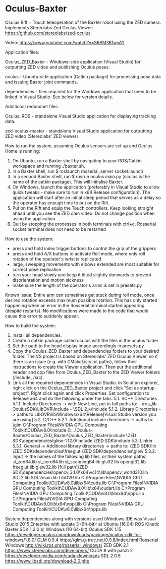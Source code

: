 # Oculus-Baxter
Oculus Rift + Touch teleoperation of the Baxter robot using the ZED camera. Implements Stereolabs Zed Oculus Viewer:
https://github.com/stereolabs/zed-oculus

Video: https://www.youtube.com/watch?v=S6BM3BfwyAY

Application files:

Oculus_ZED_Baxter - Windows-side application (Visual Studio) for outputting ZED video and publishing Oculus poses.

oculus - Ubuntu-side application (Catkin package) for processing pose data and issuing Baxter joint commands.

dependencies - files required for the Windows application that need to be linked in Visual Studio. See below for version details.

Additional redundant files:

Oculus_ROS - standalone Visual Studio application for displaying tracking data.

zed-oculus-master - standalone Visual Studio application for outputting ZED video (Stereolabs' ZED viewer)

How to run the system, assuming Oculus sensors are set up and Oculus Home is running:
1. On Ubuntu, run a Baxter shell by navigating to your ROS/Catkin workspace and running ./baxter.sh. 
2. In a Baxter shell, run $ roslaunch rosserial_server socket.launch
3. In a second Baxter shell, run $ rosrun oculus main.py (oculus is the name of the catkin package). This will initialise Baxter.
4. On Windows, launch the application (preferably in Visual Studio to allow quick tweaks - make sure to run in x64 Release configuration). The application will start after an initial sleep period that serves as a delay so the operator has enough time to put on the Rift.
5. Put on the Rift and equip the Touch controllers. Keep looking straight ahead until you see the ZED cam video. Do not change position when using the application.
6. Quit by stopping the processes in both terminals with ctrl+c. Rosserial socket terminal does not need to be restarted 

How to use the system:
- press and hold index trigger buttons to control the grip of the grippers 
- press and hold A/X buttons to activate Roll mode, where only roll rotation of the operator's wrist is replicated
- large, sweeping movements with elbows extended are most suitable for correct pose replication
- turn your head slowly and keep it tilted slightly donwards to prevent disorientation and motion sickness
- make sure the length of the operator's arms is set in presets.py

Known issue: Entire arm can sometimes get stuck during roll mode, once desired rotation exceeds maximum possible rotation. This has only started happening when an error in the Rosserial terminal started appearing (despite restarts). No modifications were made to the code that would cause this error to suddenly appear.

How to build the system:
1. Install all dependencies.
2. Create a catkin package called oculus with the files in the oculus folder
3. Set the path to the head display image accordingly in presets.py
4. Copy the Oculus_ZED_Baxter and dependencies folders to your desired folder. The VS project is based on Stereolabs' ZED Oculus Viewer, so if there is an issue (e.g. with CMakeLists.txt paths), follow their instructions to create the Viewer application. Then put the additional header and cpp files from Oculus_ZED_Baxter to the ZED Viewer folders (/include, /src).
5. Link all the required dependencies in Visual Studio. In Solution explorer, right click on the Oculus_ZED_Baxter project and click "Set as startup project". Right click again and click Properties. Set configuration to Release x64 and do the following under the tabs:
5.1. VC++ Directories
5.1.1. Include Directories -> with New Line, put in full paths to: 
       - \ros_lib
       - OculusSDK\LibOVR\Include 
       - \SDL 2.x\include
5.1.2. Library Directories -> paths to LibOVR\lib\Windows\x64\Release\[Visual Studio version you are using]
5.2. C/C++
5.2.1. Additional include directories -> paths to:
      \glm
      C:\Program Files\NVIDIA GPU Computing Toolkit\CUDA\v8.0\include
      E:\...\Oculus-Baxter\Oculus_ZED_Baxter\Oculus_ZED_Baxter\include
      \ZED SDK\dependencies\glew-1.12.0\include
      \ZED SDK\include
5.3. Linker
5.3.1. General -> Additional library directories -> paths to:
      \ZED SDK\lib
      \ZED SDK\dependencies\freeglut
      \ZED SDK\dependencies\glew
5.3.2. Input -> the names of the following lib files, or their system paths:
      sl_zed64.lib
      sl_core64.lib
      sl_scanning64.lib
      glu32.lib
      opengl32.lib
      freeglut.lib
      glew32.lib
      [full path]\ZED SDK\dependencies\opencv_3.1.0\x64\vc14\lib\opencv_world310.lib
      SDL2.lib
      SDL2main.lib
      LibOVR.lib
      C:\Program Files\NVIDIA GPU Computing Toolkit\CUDA\v8.0\lib\x64\cuda.lib
      C:\Program Files\NVIDIA GPU Computing Toolkit\CUDA\v8.0\lib\x64\cudart.lib
      C:\Program Files\NVIDIA GPU Computing Toolkit\CUDA\v8.0\lib\x64\nppc.lib
      C:\Program Files\NVIDIA GPU Computing Toolkit\CUDA\v8.0\lib\x64\nppi.lib
      C:\Program Files\NVIDIA GPU Computing Toolkit\CUDA\v8.0\lib\x64\npps.lib
      
System dependencies along with versions used (Windows IDE was Visual Studio 2015 Enteprise with update 3 (64-bit):
a) Ubuntu (16.04)
ROS Kinetic
Baxter SDK 1.2.0
b) Windows (10 64-bit)
Oculus SDK 1.15 https://developer.oculus.com/downloads/package/oculus-sdk-for-windows/1.8.0/
GLM 0.9.4 https://glm.g-truc.net/0.9.8/index.html
Rosserial Windows http://wiki.ros.org/rosserial_windows/
ZED SDK 2.1 https://www.stereolabs.com/developers/
CUDA 8 with patch 2 https://developer.nvidia.com/cuda-downloads
SDL 2.0.5 https://www.libsdl.org/download-2.0.php
